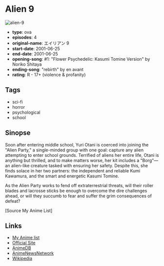 # Alien 9

![alien-9](https://cdn.myanimelist.net/images/anime/7/2607.jpg)

-   **type**: ova
-   **episodes**: 4
-   **original-name**: エイリアン 9
-   **start-date**: 2001-06-25
-   **end-date**: 2001-06-25
-   **opening-song**: #1: "Flower Psychedelic: Kasumi Tomine Version" by Noriko Shitaya
-   **ending-song**: "rebirth" by en avant
-   **rating**: R - 17+ (violence & profanity)

## Tags

-   sci-fi
-   horror
-   psychological
-   school

## Sinopse

Soon after entering middle school, Yuri Otani is coerced into joining the "Alien Party," a single-minded group with one goal: capture any alien attempting to enter school grounds. Terrified of aliens her entire life, Otani is anything but thrilled, and to make matters worse, her kit includes a "Borg"—an alien-like creature tasked with ensuring her safety. Despite this, she finds solace in her two partners: the independent and reliable Kumi Kawamura, and the smart and energetic Kasumi Tomine.

As the Alien Party works to fend off extraterrestrial threats, will their roller blades and lacrosse sticks be enough to overcome the dire challenges ahead, or will they succumb to fear and suffer the grim consequences of defeat?

[Source My Anime List]

## Links

-   [My Anime list](https://myanimelist.net/anime/1177/Alien_9)
-   [Official Site](http://www.jcstaff.co.jp/sho-sai/e9-shokai/eirian9-shokai.htm)
-   [AnimeDB](http://anidb.info/perl-bin/animedb.pl?show=anime&aid=58)
-   [AnimeNewsNetwork](http://www.animenewsnetwork.com/encyclopedia/anime.php?id=784)
-   [Wikipedia](http://en.wikipedia.org/wiki/Alien_Nine)
